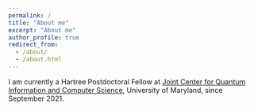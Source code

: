 ```yaml
---
permalink: /
title: "About me"
excerpt: "About me"
author_profile: true
redirect_from: 
  - /about/
  - /about.html
---
```


I am currently a Hartree Postdoctoral Fellow at [Joint Center for Quantum Information and Computer Science](https://quics.umd.edu), University of Maryland, since September 2021. 



